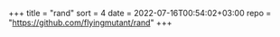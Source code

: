 +++
title = "rand"
sort = 4
date = 2022-07-16T00:54:02+03:00
repo = "https://github.com/flyingmutant/rand"
+++


